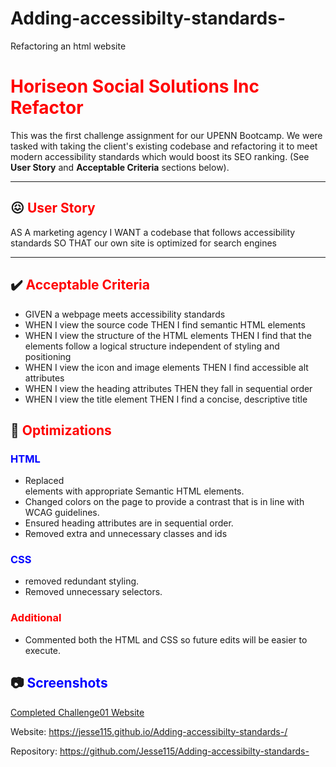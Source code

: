 # Adding-accessibilty-standards-
Refactoring an html website 

# <span style="color:red">Horiseon Social Solutions Inc Refactor</span>

This was the first challenge assignment for our UPENN Bootcamp. We were tasked with taking the client's existing codebase and refactoring it to meet modern accessibility standards which would boost its SEO ranking. (See **User Story** and **Acceptable Criteria** sections below).

---

## 😖 <span style="color:red">User Story</span> 

AS A marketing agency I WANT a codebase that follows accessibility standards SO THAT our own site is optimized for search engines

---

## ✔️ <span style="color:red">Acceptable Criteria</span> 

- GIVEN a webpage meets accessibility standards
- WHEN I view the source code THEN I find semantic HTML elements
- WHEN I view the structure of the HTML elements THEN I find that the elements follow a logical structure independent of styling and positioning
- WHEN I view the icon and image elements THEN I find accessible alt attributes
- WHEN I view the heading attributes THEN they fall in sequential order
- WHEN I view the title element THEN I find a concise, descriptive title

## 🔧 <span style="color:red">Optimizations</span> 

### <span style="color:blue">HTML</span>
- Replaced <div> elements with appropriate Semantic HTML elements.
- Changed colors on the page to provide a contrast that is in line with WCAG guidelines.
- Ensured heading attributes are in sequential order.
- Removed extra and unnecessary classes and ids

### <span style="color:blue">CSS</span>
- removed redundant styling.
- Removed unnecessary selectors.

### <span style="color:red">Additional</span>
- Commented both the HTML and CSS so future edits will be easier to execute.
## 📷 <span style="color:blue">Screenshots</span> 

[Completed Challenge01 Website](image.png)

Website: https://jesse115.github.io/Adding-accessibilty-standards-/

Repository: https://github.com/Jesse115/Adding-accessibilty-standards-